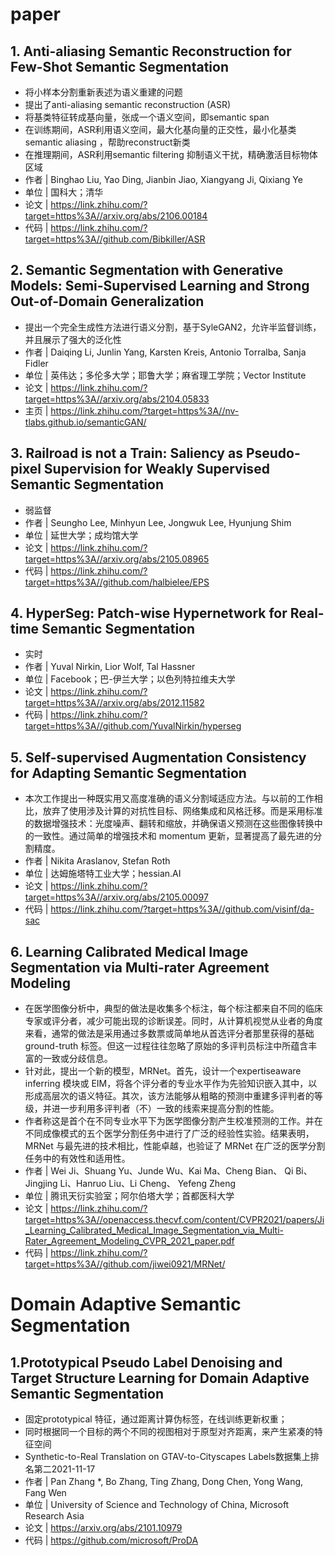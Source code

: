 # paper

## 1. Anti-aliasing Semantic Reconstruction for Few-Shot Semantic Segmentation

- 将小样本分割重新表述为语义重建的问题
- 提出了anti-aliasing semantic reconstruction (ASR)
- 将基类特征转成基向量，张成一个语义空间，即semantic span
- 在训练期间，ASR利用语义空间，最大化基向量的正交性，最小化基类semantic aliasing ，帮助reconstruct新类
- 在推理期间，ASR利用semantic filtering 抑制语义干扰，精确激活目标物体区域
- 作者 | Binghao Liu, Yao Ding, Jianbin Jiao, Xiangyang Ji, Qixiang Ye
- 单位 | 国科大；清华
- 论文 | <https://link.zhihu.com/?target=https%3A//arxiv.org/abs/2106.00184>
- 代码 | <https://link.zhihu.com/?target=https%3A//github.com/Bibkiller/ASR>

## 2. Semantic Segmentation with Generative Models: Semi-Supervised Learning and Strong Out-of-Domain Generalization

- 提出一个完全生成性方法进行语义分割，基于SyleGAN2，允许半监督训练，并且展示了强大的泛化性
- 作者 | Daiqing Li, Junlin Yang, Karsten Kreis, Antonio Torralba, Sanja Fidler
- 单位 | 英伟达；多伦多大学；耶鲁大学；麻省理工学院；Vector Institute
- 论文 | <https://link.zhihu.com/?target=https%3A//arxiv.org/abs/2104.05833>
- 主页 | <https://link.zhihu.com/?target=https%3A//nv-tlabs.github.io/semanticGAN/>

## 3. Railroad is not a Train: Saliency as Pseudo-pixel Supervision for Weakly Supervised Semantic Segmentation

- 弱监督
- 作者 | Seungho Lee, Minhyun Lee, Jongwuk Lee, Hyunjung Shim
- 单位 | 延世大学；成均馆大学
- 论文 | <https://link.zhihu.com/?target=https%3A//arxiv.org/abs/2105.08965>
- 代码 | <https://link.zhihu.com/?target=https%3A//github.com/halbielee/EPS>


## 4. HyperSeg: Patch-wise Hypernetwork for Real-time Semantic Segmentation

- 实时
- 作者 | Yuval Nirkin, Lior Wolf, Tal Hassner
- 单位 | Facebook；巴-伊兰大学；以色列特拉维夫大学
- 论文 | <https://link.zhihu.com/?target=https%3A//arxiv.org/abs/2012.11582>
- 代码 | <https://link.zhihu.com/?target=https%3A//github.com/YuvalNirkin/hyperseg>

## 5. Self-supervised Augmentation Consistency for Adapting Semantic Segmentation

- 本次工作提出一种既实用又高度准确的语义分割域适应方法。与以前的工作相比，放弃了使用涉及计算的对抗性目标、网络集成和风格迁移。而是采用标准的数据增强技术：光度噪声、翻转和缩放，并确保语义预测在这些图像转换中的一致性。通过简单的增强技术和 momentum 更新，显著提高了最先进的分割精度。
- 作者 | Nikita Araslanov, Stefan Roth
- 单位 | 达姆施塔特工业大学；hessian.AI
- 论文 | <https://link.zhihu.com/?target=https%3A//arxiv.org/abs/2105.00097>
- 代码 | <https://link.zhihu.com/?target=https%3A//github.com/visinf/da-sac>


## 6. Learning Calibrated Medical Image Segmentation via Multi-rater Agreement Modeling

- 在医学图像分析中，典型的做法是收集多个标注，每个标注都来自不同的临床专家或评分者，减少可能出现的诊断误差。同时，从计算机视觉从业者的角度来看，通常的做法是采用通过多数票或简单地从首选评分者那里获得的基础ground-truth 标签。但这一过程往往忽略了原始的多评判员标注中所蕴含丰富的一致或分歧信息。
- 针对此，提出一个新的模型，MRNet。首先，设计一个expertiseaware inferring 模块或 EIM，将各个评分者的专业水平作为先验知识嵌入其中，以形成高层次的语义特征。其次，该方法能够从粗略的预测中重建多评判者的等级，并进一步利用多评判者（不）一致的线索来提高分割的性能。
- 作者称这是首个在不同专业水平下为医学图像分割产生校准预测的工作。并在不同成像模式的五个医学分割任务中进行了广泛的经验性实验。结果表明，MRNet 与最先进的技术相比，性能卓越，也验证了 MRNet 在广泛的医学分割任务中的有效性和适用性。
- 作者 | Wei Ji、Shuang Yu、Junde Wu、Kai Ma、Cheng Bian、 Qi Bi、Jingjing Li、Hanruo Liu、Li Cheng、 Yefeng Zheng
- 单位 | 腾讯天衍实验室；阿尔伯塔大学；首都医科大学
- 论文 | <https://link.zhihu.com/?target=https%3A//openaccess.thecvf.com/content/CVPR2021/papers/Ji_Learning_Calibrated_Medical_Image_Segmentation_via_Multi-Rater_Agreement_Modeling_CVPR_2021_paper.pdf>
- 代码 | <https://link.zhihu.com/?target=https%3A//github.com/jiwei0921/MRNet/>

# Domain Adaptive Semantic Segmentation

## 1.Prototypical Pseudo Label Denoising and Target Structure Learning for Domain Adaptive Semantic Segmentation

- 固定prototypical 特征，通过距离计算伪标签，在线训练更新权重；
- 同时根据同一个目标的两个不同的视图相对于原型对齐距离，来产生紧凑的特征空间
- Synthetic-to-Real Translation on GTAV-to-Cityscapes Labels数据集上排名第二2021-11-17
- 作者 | Pan Zhang *, Bo Zhang, Ting Zhang, Dong Chen, Yong Wang, Fang Wen
- 单位 | University of Science and Technology of China, Microsoft Research Asia
- 论文 | https://arxiv.org/abs/2101.10979
- 代码 | https://github.com/microsoft/ProDA


